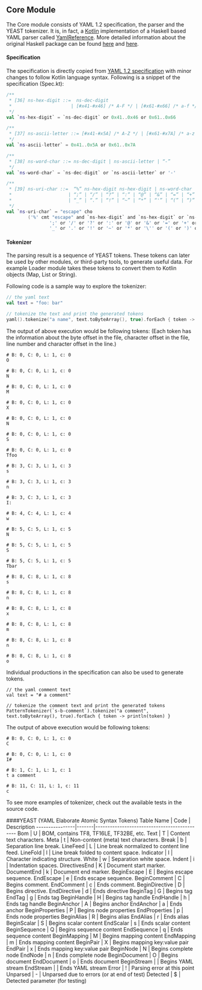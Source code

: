 ## Core Module
The Core module consists of YAML 1.2 specification, the parser and the YEAST tokenizer. 
It is, in fact, a [Kotlin](https://kotlinlang.org/) implementation of a Haskell based YAML parser called [YamlReference](https://hackage.haskell.org/package/YamlReference). 
More detailed information about the original Haskell package can be found [here](https://hackage.haskell.org/package/YamlReference) and [here](http://www.ben-kiki.org/oren/YamlReference/).

#### Specification
The specification is directly copied from [YAML 1.2 specification](http://yaml.org/spec/1.2/spec.html) with minor changes to follow Kotlin language syntax.
Following is a snippet of the specification (Spec.kt):
```kotlin
/**
 * [36] ns-hex-digit ::=  ns-dec-digit
 *                      | [#x41-#x46] /* A-F */ | [#x61-#x66] /* a-f */
 */
val `ns-hex-digit` = `ns-dec-digit` or 0x41..0x46 or 0x61..0x66

/**
 * [37] ns-ascii-letter ::= [#x41-#x5A] /* A-Z */ | [#x61-#x7A] /* a-z */
 */
val `ns-ascii-letter` = 0x41..0x5A or 0x61..0x7A

/**
 * [38] ns-word-char ::= ns-dec-digit | ns-ascii-letter | “-”
 */
val `ns-word-char` = `ns-dec-digit` or `ns-ascii-letter` or '-'

/**
 * [39] ns-uri-char ::=  “%” ns-hex-digit ns-hex-digit | ns-word-char | “#”
 *                     | “;” | “/” | “?” | “:” | “@” | “&” | “=” | “+” | “$” | “,”
 *                     | “_” | “.” | “!” | “~” | “*” | “'” | “(” | “)” | “[” | “]”
 */
val `ns-uri-char` = "escape" cho
        ('%' cmt "escape" and `ns-hex-digit` and `ns-hex-digit` or `ns-word-char` or '#' or
                ';' or '/' or '?' or ':' or '@' or '&' or '=' or '+' or '$' or ',' or
                '_' or '.' or '!' or '~' or '*' or '\'' or '(' or ')' or '[' or ']')
```

#### Tokenizer
The parsing result is a sequence of YEAST tokens. These tokens can later be used by other modules, or third-party tools,
to generate useful data. For example Loader module takes these tokens to convert them to Kotlin objects (Map, List or String).

Following code is a sample way to explore the tokenizer:
```kotlin
// the yaml text
val text = "foo: bar"

// tokenize the text and print the generated tokens
yaml().tokenize("a name", text.toByteArray(), true).forEach { token -> println(token) }
```

The output of above execution would be following tokens: 
(Each token has the information about the byte offset in the file, character offset in the file, line number and character offset in the line.)
```
# B: 0, C: 0, L: 1, c: 0
O

# B: 0, C: 0, L: 1, c: 0
N

# B: 0, C: 0, L: 1, c: 0
M

# B: 0, C: 0, L: 1, c: 0
X

# B: 0, C: 0, L: 1, c: 0
N

# B: 0, C: 0, L: 1, c: 0
S

# B: 0, C: 0, L: 1, c: 0
Tfoo

# B: 3, C: 3, L: 1, c: 3
s

# B: 3, C: 3, L: 1, c: 3
n

# B: 3, C: 3, L: 1, c: 3
I:

# B: 4, C: 4, L: 1, c: 4
w 

# B: 5, C: 5, L: 1, c: 5
N

# B: 5, C: 5, L: 1, c: 5
S

# B: 5, C: 5, L: 1, c: 5
Tbar

# B: 8, C: 8, L: 1, c: 8
s

# B: 8, C: 8, L: 1, c: 8
n

# B: 8, C: 8, L: 1, c: 8
x

# B: 8, C: 8, L: 1, c: 8
m

# B: 8, C: 8, L: 1, c: 8
n

# B: 8, C: 8, L: 1, c: 8
o
```

Individual productions in the specification can also be used to generate tokens.
```
// the yaml comment text
val text = "# a comment"

// tokenize the comment text and print the generated tokens
PatternTokenizer(`s-b-comment`).tokenize("a comment", text.toByteArray(), true).forEach { token -> println(token) }
```
 
The output of above execution would be following tokens:
```
# B: 0, C: 0, L: 1, c: 0
C

# B: 0, C: 0, L: 1, c: 0
I#

# B: 1, C: 1, L: 1, c: 1
t a comment

# B: 11, C: 11, L: 1, c: 11
c
```
To see more examples of tokenizer, check out the available tests in the source code. 

####YEAST (YAML Elaborate Atomic Syntax Tokens) Table
Name            | Code  | Description
----------------|-------|---------------------------------------------
Bom             | U     | BOM, contains TF8, TF16LE, TF32BE, etc.
Text            | T     | Content text characters.
Meta            | t     | Non-content (meta) text characters.
Break           | b     | Separation line break.
LineFeed        | L     | Line break normalized to content line feed.
LineFold        | l     | Line break folded to content space.
Indicator       | I     | Character indicating structure.
White           | w     | Separation white space.
Indent          | i     | Indentation spaces.
DirectivesEnd   | K     | Document start marker.
DocumentEnd     | k     | Document end marker.
BeginEscape     | E     | Begins escape sequence.
EndEscape       | e     | Ends escape sequence.
BeginComment    | C     | Begins comment.
EndComment      | c     | Ends comment.
BeginDirective  | D     | Begins directive.
EndDirective    | d     | Ends directive
BeginTag        | G     | Begins tag
EndTag          | g     | Ends tag
BeginHandle     | H     | Begins tag handle
EndHandle       | h     | Ends tag handle
BeginAnchor     | A     | Begins anchor
EndAnchor       | a     | Ends anchor
BeginProperties | P     | Begins node properties
EndProperties   | p     | Ends node properties
BeginAlias      | R     | Begins alias
EndAlias        | r     | Ends alias
BeginScalar     | S     | Begins scalar content
EndScalar       | s     | Ends scalar content
BeginSequence   | Q     | Begins sequence content
EndSequence     | q     | Ends sequence content
BeginMapping    | M     | Begins mapping content
EndMapping      | m     | Ends mapping content
BeginPair       | X     | Begins mapping key:value pair
EndPair         | x     | Ends mapping key:value pair
BeginNode       | N     | Begins complete node
EndNode         | n     | Ends complete node
BeginDocument   | O     | Begins document
EndDocument     | o     | Ends document
BeginStream     |       | Begins YAML stream
EndStream       |       | Ends YAML stream
Error           | !     | Parsing error at this point
Unparsed        | -     | Unparsed due to errors (or at end of test)
Detected        | $     | Detected parameter (for testing)
